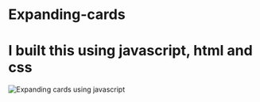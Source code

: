 # Expanding-cards
# I built this using javascript, html and css

![](https://i.pinimg.com/564x/1c/64/6c/1c646c3f14fdc1293a6afbff03f389c6.jpg "Expanding cards using javascript")
